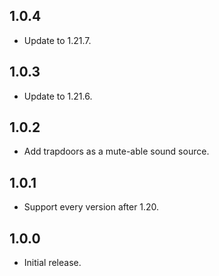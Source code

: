 ## 1.0.4

- Update to 1.21.7.

## 1.0.3

- Update to 1.21.6.

## 1.0.2

- Add trapdoors as a mute-able sound source.

## 1.0.1

- Support every version after 1.20.

## 1.0.0

- Initial release.
